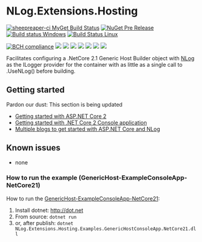 # NLog.Extensions.Hosting


[![sheepreaper-ci MyGet Build Status](https://www.myget.org/BuildSource/Badge/sheepreaper-ci?identifier=057b14cc-34b7-4654-b9fd-59000aac4ff8)](https://www.myget.org/)
[![NuGet Pre Release](https://img.shields.io/nuget/vpre/NLog.Extensions.Hosting.svg)](https://www.nuget.org/packages/NLog.Extensions.Hosting)
[![Build status Windows](https://ci.appveyor.com/api/projects/status/nlog/nlog-extensions-hosting/branch/master?svg=true)](https://ci.appveyor.com/project/nlog/nlog-extensions-hosting/branch/master)
[![Build Status Linux](https://travis-ci.org/NLog/NLog.Extensions.Hosting.svg?branch=master)](https://travis-ci.org/NLog/NLog.Extensions.Hosting)

[![BCH compliance](https://bettercodehub.com/edge/badge/NLog/NLog.Extensions.Hosting?branch=master)](https://bettercodehub.com/)
[![](https://sonarcloud.io/api/project_badges/measure?project=nlog.extensions.hosting&metric=ncloc)](https://sonarcloud.io/dashboard/?id=nlog.extensions.hosting) 
[![](https://sonarcloud.io/api/project_badges/measure?project=nlog.extensions.hosting&metric=bugs)](https://sonarcloud.io/dashboard/?id=nlog.extensions.hosting) 
[![](https://sonarcloud.io/api/project_badges/measure?project=nlog.extensions.hosting&metric=vulnerabilities)](https://sonarcloud.io/dashboard/?id=nlog.extensions.hosting) 
[![](https://sonarcloud.io/api/project_badges/measure?project=nlog.extensions.hosting&metric=code_smells)](https://sonarcloud.io/project/issues?id=nlog.extensions.hosting&resolved=false&types=CODE_SMELL) 
[![](https://sonarcloud.io/api/project_badges/measure?project=nlog.extensions.hosting&metric=duplicated_lines_density)](https://sonarcloud.io/component_measures/domain/Duplications?id=nlog.extensions.hosting) 
[![](https://sonarcloud.io/api/project_badges/measure?project=nlog.extensions.hosting&metric=sqale_debt_ratio)](https://sonarcloud.io/dashboard/?id=nlog.extensions.hosting) 
[![](https://sonarcloud.io/api/project_badges/measure?project=nlog.extensions.hosting&metric=coverage)](https://sonarcloud.io/component_measures?id=nlog.extensions.hosting&metric=coverage) 


Facilitates configuring a .NetCore 2.1 Generic Host Builder object with [NLog](https://github.com/NLog/NLog) as the ILogger provider for the container with as little as a single call to .UseNLog() before building.


## Getting started
Pardon our dust: This section is being updated

- [Getting started with ASP.NET Core 2](https://github.com/NLog/NLog.Web/wiki/Getting-started-with-ASP.NET-Core-2)
- [Getting started with .NET Core 2 Console application](https://github.com/NLog/NLog.Extensions.Logging/wiki/Getting-started-with-.NET-Core-2---Console-application)
- [Multiple blogs to get started with ASP.NET Core and NLog](https://github.com/damienbod/AspNetCoreNlog)




Known issues
---
- none


### How to run the example (GenericHost-ExampleConsoleApp-NetCore21)
How to run the [GenericHost-ExampleConsoleApp-NetCore21](https://github.com/bryan5989/NLog.Extensions.Hosting/tree/master/examples/GenericHost-ExampleConsoleApp-NetCore21):

1. Install dotnet: http://dot.net 
2. From source: `dotnet run`
3. or, after publish: `dotnet NLog.Extensions.Hosting.Examples.GenericHostConsoleApp.NetCore21.dll`
